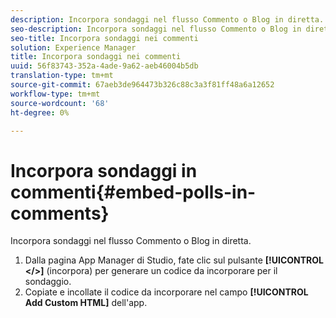 ```yaml
---
description: Incorpora sondaggi nel flusso Commento o Blog in diretta.
seo-description: Incorpora sondaggi nel flusso Commento o Blog in diretta.
seo-title: Incorpora sondaggi nei commenti
solution: Experience Manager
title: Incorpora sondaggi nei commenti
uuid: 56f83743-352a-4ade-9a62-aeb46004b5db
translation-type: tm+mt
source-git-commit: 67aeb3de964473b326c88c3a3f81ff48a6a12652
workflow-type: tm+mt
source-wordcount: '68'
ht-degree: 0%

---
```



# Incorpora sondaggi in commenti{#embed-polls-in-comments}

Incorpora sondaggi nel flusso Commento o Blog in diretta.

1. Dalla pagina App Manager di Studio, fate clic sul pulsante **[!UICONTROL </>]** (incorpora) per generare un codice da incorporare per il sondaggio.
1. Copiate e incollate il codice da incorporare nel campo **[!UICONTROL Add Custom HTML]** dell&#39;app.
